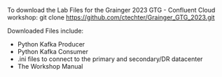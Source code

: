 To download the Lab Files for the Grainger 2023 GTG - Confluent Cloud workshop:
git clone https://github.com/ctechter/Grainger_GTG_2023.git

Downloaded Files include:
  - Python Kafka Producer
  - Python Kafka Consumer
  - .ini files to connect to the primary and secondary/DR datacenter
  - The Workshop Manual




